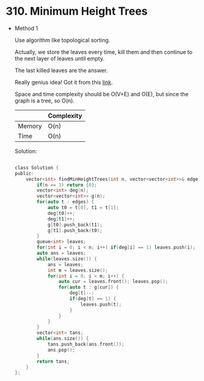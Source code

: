 # 310. Minimum Height Trees 
- Method 1

    Use algorithm like topological sorting.

    Actually, we store the leaves every time, kill them and then continue to the next layer of leaves until empty.

    The last killed leaves are the answer.

    Really genius idea! Got it from this [link](https://leetcode.com/problems/minimum-height-trees/solutions/76104/c-solution-o-n-time-o-n-space/).

    Space and time complexity should be O(V+E) and O(E), but since the graph is a tree, so O(n).

    | |   Complexity  |
    | ----------- | ----------- | 
    |  Memory     | O(n) | 
    |      Time       |  O(n) | 


    Solution:

    ``` h

    class Solution {
    public:
        vector<int> findMinHeightTrees(int n, vector<vector<int>>& edges) {
            if(n == 1) return {0};
            vector<int> deg(n);
            vector<vector<int>> g(n);
            for(auto t : edges) {
                auto t0 = t[0], t1 = t[1];
                deg[t0]++;
                deg[t1]++;
                g[t0].push_back(t1);
                g[t1].push_back(t0);
            }
            queue<int> leaves;
            for(int i = 0; i < n; i++) if(deg[i] == 1) leaves.push(i);
            auto ans = leaves;
            while(leaves.size()) {
                ans = leaves;
                int m = leaves.size();
                for(int i = 0; i < m; i++) {
                    auto cur = leaves.front(); leaves.pop();
                    for(auto t : g[cur]) {
                        deg[t]--;
                        if(deg[t] == 1) {
                            leaves.push(t);
                        }
                    }
                }
            }
            vector<int> tans;
            while(ans.size()) {
                tans.push_back(ans.front());
                ans.pop();
            }
            return tans;
        }
    };

    ```

<!-- - Method 2

    This is another method.

    | |   Complexity  |
    | ----------- | ----------- | 
    |  Memory     | O(n) | 
    |      Time       |  O(n) | 


    Solution:

    ``` h



    ```

- Additional Knowledge:
       
    Here are some additional knowledge.



<br> -->